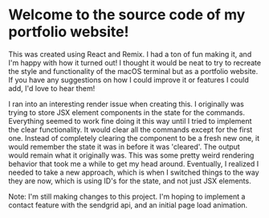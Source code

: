 # Welcome to the source code of my portfolio website!

This was created using React and Remix.
I had a ton of fun making it, and I'm happy with how it turned out!
I thought it would be neat to try to recreate the style and functionality of the macOS terminal but
as a portfolio website.
If you have any suggestions on how I could improve it or features I could add, I'd love to hear them!

I ran into an interesting render issue when creating this. I originally was trying to store JSX element
components in the state for the commands. Everything seemed to work fine doing it this way until I tried
to implement the clear functionality. It would clear all the commands except for the first one. Instead of
completely clearing the component to be a fresh new one, it would remember the state it was in before it was
'cleared'. The output would remain what it originally was. This was some pretty weird rendering behavior that
took me a while to get my head around. Eventually, I realized I needed to take a new approach, which is when
I switched things to the way they are now, which is using ID's for the state, and not just JSX elements.

Note: I'm still making changes to this project. I'm hoping to implement a contact feature with the sendgrid api, and an initial page load animation.
